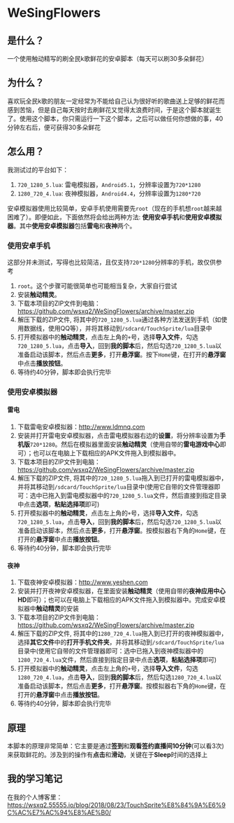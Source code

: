 # WeSingFlowers

## 是什么？
一个使用触动精写的刷全民k歌鲜花的安卓脚本（每天可以刷30多朵鲜花）

## 为什么？
喜欢玩全民k歌的朋友一定经常为不能给自己认为很好听的歌曲送上足够的鲜花而感到苦恼，但是自己每天按时去刷鲜花又觉得太浪费时间，于是这个脚本就诞生了。使用这个脚本，你只需运行一下这个脚本，之后可以做任何你想做的事，40分钟左右后，便可获得30多朵鲜花

## 怎么用？
我测试过的平台如下：
1. `720_1280_5.lua`: 雷电模拟器，`Android5.1`，分辨率设置为`720*1280`
2. `1280_720_4.lua`: 夜神模拟器，`Android4.4`，分辨率设置为`1280*720`

安卓模拟器使用比较简单，安卓手机使用需要先`root`（现在的手机想`root`越来越困难了）。即便如此，下面依然将会给出两种方法: **使用安卓手机**和**使用安卓模拟器**。其中**使用安卓模拟器**包括**雷电**和**夜神**两个。

### 使用安卓手机
这部分并未测试，写得也比较简洁，且仅支持`720*1280`分辨率的手机，故仅供参考
1. `root`。这个步骤可能很简单也可能相当复杂，大家自行尝试
2. 安装**触动精灵**。
3. 下载本项目的ZIP文件到电脑：<https://github.com/wsxq2/WeSingFlowers/archive/master.zip>
4. 解压下载的ZIP文件, 将其中的`720_1280_5.lua`通过各种方法发送到手机（如使用数据线，使用QQ等），并将其移动到`/sdcard/TouchSprite/lua`目录中
5. 打开模拟器中的**触动精灵**，点击左上角的`+`号，选择**导入文件**，勾选`720_1280_5.lua`，点击**导入**，回到**我的脚本**后，然后勾选`720_1280_5.lua`以准备启动该脚本，然后点击**更多**，打开**悬浮窗**。按下`Home`键，在打开的**悬浮窗**中点击**播放按钮**。
6. 等待约40分钟，脚本即会执行完毕

### 使用安卓模拟器
#### 雷电
1. 下载雷电安卓模拟器：<http://www.ldmnq.com>
2. 安装并打开雷电安卓模拟器，点击雷电模拟器右边的**设置**，将分辨率设置为**手机版**`720*1280`。然后在模拟器里面安装**触动精灵**（使用自带的**雷电游戏中心**即可）；也可以在电脑上下载相应的APK文件拖入到模拟器中。
3. 下载本项目的ZIP文件到电脑：<https://github.com/wsxq2/WeSingFlowers/archive/master.zip>
4. 解压下载的ZIP文件, 将其中的`720_1280_5.lua`拖入到已打开的雷电模拟器中，并将其移动到`/sdcard/TouchSprite/lua`目录中(使用它自带的文件管理器即可：选中已拖入到雷电模拟器中的`720_1280_5.lua`文件，然后直接到指定目录中点击**选项**，**粘贴选择项**即可)
5. 打开模拟器中的**触动精灵**，点击左上角的`+`号，选择**导入文件**，勾选`720_1280_5.lua`，点击**导入**，回到**我的脚本**后，然后勾选`720_1280_5.lua`以准备启动该脚本，然后点击**更多**，打开**悬浮窗**。按模拟器右下角的`Home`键，在打开的**悬浮窗**中点击**播放按钮**。
6. 等待约40分钟，脚本即会执行完毕

#### 夜神
1. 下载夜神安卓模拟器：<http://www.yeshen.com>
2. 安装并打开夜神安卓模拟器，在里面安装**触动精灵**（使用自带的**夜神应用中心HD**即可）；也可以在电脑上下载相应的APK文件拖入到模拟器中。完成安卓模拟器中**触动精灵**的安装
3. 下载本项目的ZIP文件到电脑：<https://github.com/wsxq2/WeSingFlowers/archive/master.zip>
4. 解压下载的ZIP文件, 将其中的`1280_720_4.lua`拖入到已打开的夜神模拟器中，选择**其它文件**中的**打开手机文件夹**，并将其移动到`/sdcard/TouchSprite/lua`目录中(使用它自带的文件管理器即可：选中已拖入到夜神模拟器中的`1280_720_4.lua`文件，然后直接到指定目录中点击**选项**，**粘贴选择项**即可)
5. 打开模拟器中的**触动精灵**，点击左上角的`+`号，选择**导入文件**，勾选`1280_720_4.lua`，点击**导入**，回到**我的脚本**后，然后勾选`1280_720_4.lua`以准备启动该脚本，然后点击**更多**，打开**悬浮窗**。按模拟器右下角的`Home`键，在打开的**悬浮窗**中点击**播放按钮**。
6. 等待约40分钟，脚本即会执行完毕

## 原理
本脚本的原理非常简单：它主要是通过**签到**和**观看签约直播间10分钟**(可以看3次)来获取鲜花的。涉及到的操作有**点击**和**滑动**，关键在于**Sleep**时间的选择上

## 我的学习笔记
在我的个人博客里：<https://wsxq2.55555.io/blog/2018/08/23/TouchSprite%E8%84%9A%E6%9C%AC%E7%AC%94%E8%AE%B0/>
